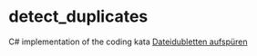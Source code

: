 # detect_duplicates
C# implementation of the coding kata [Dateidubletten aufspüren](https://ccd-school.de/coding-dojo/library-katas/dateidubletten-aufspueren/)
